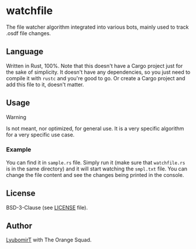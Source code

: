 # watchfile
The file watcher algorithm integrated into various bots, mainly used to track .osdf file changes.

## Language

Written in Rust, 100%. Note that this doesn't have a Cargo project just for the sake of simplicity. It doesn't have any dependencies, so you just need to compile it with `rustc` and you're good to go. Or create a Cargo project and add this file to it, doesn't matter.

## Usage

> [!WARNING]
> Is not meant, nor optimized, for general use. It is a very specific algorithm for a very specific use case.

### Example

You can find it in `sample.rs` file. Simply run it (make sure that `watchfile.rs` is in the same directory) and it will start watching the `smpl.txt` file. You can change the file content and see the changes being printed in the console.

## License

BSD-3-Clause (see [LICENSE](LICENSE) file).

## Author

[LyubomirT](https://github.com/LyubomirT) with The Orange Squad.

